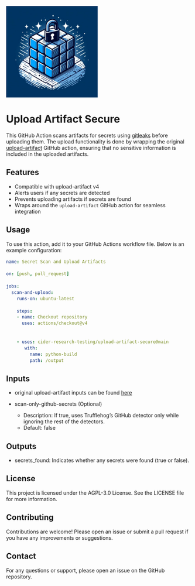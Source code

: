 <img src="logo.jpeg" width="250"> 


# Upload Artifact Secure

This GitHub Action scans artifacts for secrets using [gitleaks](https://github.com/gitleaks/gitleaks) before uploading them. The upload functionality is done by wrapping the original [upload-artifact](https://github.com/actions/upload-artifact) GitHub action, ensuring that no sensitive information is included in the uploaded artifacts.

## Features

- Compatible with upload-artifact v4
- Alerts users if any secrets are detected
- Prevents uploading artifacts if secrets are found
- Wraps around the `upload-artifact` GitHub action for seamless integration

## Usage

To use this action, add it to your GitHub Actions workflow file. Below is an example configuration:

```yaml
name: Secret Scan and Upload Artifacts

on: [push, pull_request]

jobs:
  scan-and-upload:
    runs-on: ubuntu-latest

    steps:
    - name: Checkout repository
      uses: actions/checkout@v4


    - uses: cider-research-testing/upload-artifact-secure@main
       with:
         name: python-build
     	 path: /output

```
## Inputs

- original upload-artifact inputs can be found [here](https://github.com/actions/upload-artifact?tab=readme-ov-file#inputs)

- scan-only-github-secrets (Optional)

	-	Description: If true, uses Trufflehog’s GitHub detector only while ignoring the rest of the detectors.
	-	Default: false

## Outputs

- secrets_found: Indicates whether any secrets were found (true or false).

## License

  This project is licensed under the AGPL-3.0 License. See the LICENSE file for more information.

## Contributing

  Contributions are welcome! Please open an issue or submit a pull request if you have any improvements or suggestions.

## Contact

  For any questions or support, please open an issue on the GitHub repository.
